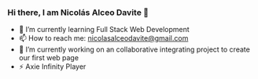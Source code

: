 ### Hi there, I am Nicolás Alceo Davite 👋

- 🌱 I’m currently learning Full Stack Web Development
- 📫 How to reach me: nicolasalceodavite@gmail.com
- 🔭 I’m currently working on an collaborative integrating project to create our first web page
- ⚡ Axie Infinity Player

<!--
**NicoADavite/NicoADavite** is a ✨ _special_ ✨ repository because its `README.md` (this file) appears on your GitHub profile.

Here are some ideas to get you started:

- 🔭 I’m currently working on ...
- 🌱 I’m currently learning ...
- 👯 I’m looking to collaborate on ...
- 🤔 I’m looking for help with ...
- 💬 Ask me about ...
- 📫 How to reach me: ...
- 😄 Pronouns: ...
- ⚡ Fun fact: ...
-->
